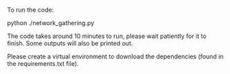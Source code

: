 To run the code:

python ./network_gathering.py

The code takes around 10 minutes to run, please wait patiently for it to finish. 
Some outputs will also be printed out.

Please create a virtual environment to download the dependencies (found in the requirements.txt file). 
